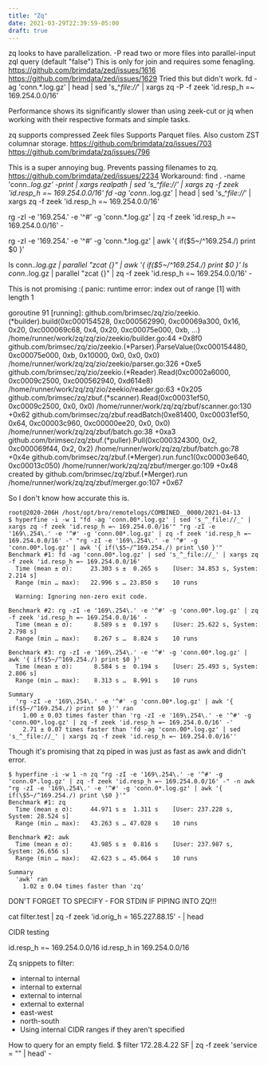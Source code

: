 ```yaml
---
title: "Zq"
date: 2021-03-29T22:39:59-05:00
draft: true
---
```



zq looks to have parallelization. 
    -P read two or more files into parallel-input zql query (default "false")
    This is only for join and requires some fenagling.
    https://github.com/brimdata/zed/issues/1616
    https://github.com/brimdata/zed/issues/1629
Tried this but didn't work.
fd -ag 'conn.*.log.gz' | head | sed 's_^_file://_' | xargs zq -P -f zeek 'id.resp_h =~ 169.254.0.0/16'


Performance shows its significantly slower than using zeek-cut or jq when working with their respective formats and simple tasks.

zq supports compressed Zeek files
Supports Parquet files. Also custom ZST columnar storage.
https://github.com/brimdata/zq/issues/703
https://github.com/brimdata/zq/issues/796

This is a super annoying bug. Prevents passing filenames to zq.
https://github.com/brimdata/zed/issues/2234
Workaround:
find . -name 'conn.*.log.gz' -print | xargs realpath | sed 's_^_file://_' | xargs zq -f zeek 'id.resp_h =~ 169.254.0.0/16'
fd -ag 'conn.*.log.gz' | head | sed 's_^_file://_' | xargs zq -f zeek 'id.resp_h =~ 169.254.0.0/16'

rg -zI -e '169\.254\.' -e '^#' -g 'conn.*.log.gz' | zq -f zeek 'id.resp_h =~ 169.254.0.0/16' -

rg -zI -e '169\.254\.' -e '^#' -g 'conn.*.log.gz' | awk '{ if($5~/^169.254./) print $0 }'

ls conn.*.log.gz | parallel "zcat {}" | awk '{ if($5~/^169.254./) print $0 }'
ls conn.*.log.gz | parallel "zcat {}" | zq -f zeek 'id.resp_h =~ 169.254.0.0/16' -
 
 This is not promising :(
panic: runtime error: index out of range [1] with length 1

goroutine 91 [running]:
github.com/brimsec/zq/zio/zeekio.(*builder).build(0xc000154528, 0xc000562990, 0xc00069a300, 0x16, 0x20, 0xc000069c68, 0x4, 0x20, 0xc00075e000, 0xb, ...)
	/home/runner/work/zq/zq/zio/zeekio/builder.go:44 +0x8f0
github.com/brimsec/zq/zio/zeekio.(*Parser).ParseValue(0xc000154480, 0xc00075e000, 0xb, 0x10000, 0x0, 0x0, 0x0)
	/home/runner/work/zq/zq/zio/zeekio/parser.go:326 +0xe5
github.com/brimsec/zq/zio/zeekio.(*Reader).Read(0xc0002a6000, 0xc0009c2500, 0xc000562940, 0xd614e8)
	/home/runner/work/zq/zq/zio/zeekio/reader.go:63 +0x205
github.com/brimsec/zq/zbuf.(*scanner).Read(0xc00031ef50, 0xc0009c2500, 0x0, 0x0)
	/home/runner/work/zq/zq/zbuf/scanner.go:130 +0x62
github.com/brimsec/zq/zbuf.readBatch(0xe81400, 0xc00031ef50, 0x64, 0xc00003c960, 0xc00000ee20, 0x0, 0x0)
	/home/runner/work/zq/zq/zbuf/batch.go:38 +0xa3
github.com/brimsec/zq/zbuf.(*puller).Pull(0xc000324300, 0x2, 0xc000069f44, 0x2, 0x2)
	/home/runner/work/zq/zq/zbuf/batch.go:78 +0x4e
github.com/brimsec/zq/zbuf.(*Merger).run.func1(0xc00003e640, 0xc00013c050)
	/home/runner/work/zq/zq/zbuf/merger.go:109 +0x48
created by github.com/brimsec/zq/zbuf.(*Merger).run
	/home/runner/work/zq/zq/zbuf/merger.go:107 +0x67

So I don't know how accurate this is.

```
root@2020-206H /host/opt/bro/remotelogs/COMBINED__0000/2021-04-13 
$ hyperfine -i -w 1 "fd -ag 'conn.00*.log.gz' | sed 's_^_file://_' | xargs zq -f zeek 'id.resp_h =~ 169.254.0.0/16'" "rg -zI -e '169\.254\.' -e '^#' -g 'conn.00*.log.gz' | zq -f zeek 'id.resp_h =~ 169.254.0.0/16' -" "rg -zI -e '169\.254\.' -e '^#' -g 'conn.00*.log.gz' | awk '{ if(\$5~/^169.254./) print \$0 }'"
Benchmark #1: fd -ag 'conn.00*.log.gz' | sed 's_^_file://_' | xargs zq -f zeek 'id.resp_h =~ 169.254.0.0/16'
  Time (mean ± σ):     23.303 s ±  0.265 s    [User: 34.853 s, System: 2.214 s]
  Range (min … max):   22.996 s … 23.850 s    10 runs
 
  Warning: Ignoring non-zero exit code.
 
Benchmark #2: rg -zI -e '169\.254\.' -e '^#' -g 'conn.00*.log.gz' | zq -f zeek 'id.resp_h =~ 169.254.0.0/16' -
  Time (mean ± σ):      8.589 s ±  0.197 s    [User: 25.622 s, System: 2.798 s]
  Range (min … max):    8.267 s …  8.824 s    10 runs
 
Benchmark #3: rg -zI -e '169\.254\.' -e '^#' -g 'conn.00*.log.gz' | awk '{ if($5~/^169.254./) print $0 }'
  Time (mean ± σ):      8.584 s ±  0.194 s    [User: 25.493 s, System: 2.806 s]
  Range (min … max):    8.313 s …  8.991 s    10 runs
 
Summary
  'rg -zI -e '169\.254\.' -e '^#' -g 'conn.00*.log.gz' | awk '{ if($5~/^169.254./) print $0 }'' ran
    1.00 ± 0.03 times faster than 'rg -zI -e '169\.254\.' -e '^#' -g 'conn.00*.log.gz' | zq -f zeek 'id.resp_h =~ 169.254.0.0/16' -'
    2.71 ± 0.07 times faster than 'fd -ag 'conn.00*.log.gz' | sed 's_^_file://_' | xargs zq -f zeek 'id.resp_h =~ 169.254.0.0/16''
```

Though it's promising that zq piped in was just as fast as awk and didn't error.

```
$ hyperfine -i -w 1 -n zq "rg -zI -e '169\.254\.' -e '^#' -g 'conn.0*.log.gz' | zq -f zeek 'id.resp_h =~ 169.254.0.0/16' -" -n awk "rg -zI -e '169\.254\.' -e '^#' -g 'conn.0*.log.gz' | awk '{ if(\$5~/^169.254./) print \$0 }'"
Benchmark #1: zq
  Time (mean ± σ):     44.971 s ±  1.311 s    [User: 237.228 s, System: 28.524 s]
  Range (min … max):   43.263 s … 47.028 s    10 runs
 
Benchmark #2: awk
  Time (mean ± σ):     43.985 s ±  0.816 s    [User: 237.987 s, System: 26.656 s]
  Range (min … max):   42.623 s … 45.064 s    10 runs
 
Summary
  'awk' ran
    1.02 ± 0.04 times faster than 'zq'
```

DON'T FORGET TO SPECIFY - FOR STDIN IF PIPING INTO ZQ!!!


cat filter.test | zq -f zeek 'id.orig_h = 165.227.88.15' - | head


CIDR testing

id.resp_h =~ 169.254.0.0/16
id.resp_h in 169.254.0.0/16

Zq snippets to filter:
- internal to internal
- internal to external
- external to internal
- external to external
- east-west
- north-south
- Using internal CIDR ranges if they aren't specified

How to query for an empty field.
$ filter 172.28.4.22 SF | zq -f zeek 'service = "" | head' - 